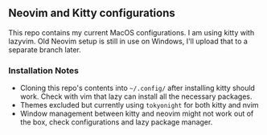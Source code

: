 ## Neovim and Kitty configurations

This repo contains my current MacOS configurations. I am using kitty with lazyvim. Old Neovim setup is still in use on Windows, I'll upload that to a separate branch later.

### Installation Notes

* Cloning this repo's contents into `~/.config/` after installing kitty should work. Check with vim that lazy can install all the necessary packages.
* Themes excluded but currently using `tokyonight` for both kitty and nvim
* Window management between kitty and neovim might not work out of the box, check configurations and lazy package manager.

